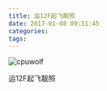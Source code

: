 ```yaml
---
title: 运12F起飞靓照
date: 2017-01-08 09:51:45
categories:
tags:
---
```



![cpuwolf](/images/data/attachment/201701/08/175056bauutt1gaazngnff.jpg)

运12F起飞靓照

